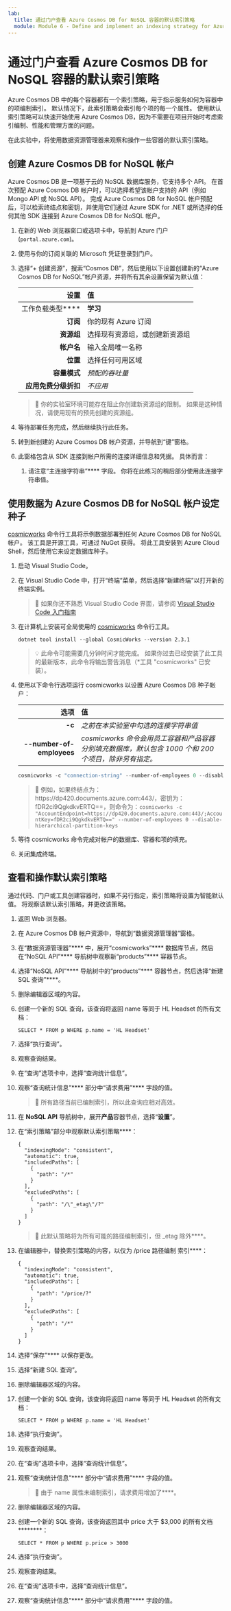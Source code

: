 ```yaml
---
lab:
  title: 通过门户查看 Azure Cosmos DB for NoSQL 容器的默认索引策略
  module: Module 6 - Define and implement an indexing strategy for Azure Cosmos DB for NoSQL
---
```


# 通过门户查看 Azure Cosmos DB for NoSQL 容器的默认索引策略

Azure Cosmos DB 中的每个容器都有一个索引策略，用于指示服务如何为容器中的项编制索引。 默认情况下，此索引策略会索引每个项的每一个属性。 使用默认索引策略可以快速开始使用 Azure Cosmos DB，因为不需要在项目开始时考虑索引编制、性能和管理方面的问题。

在此实验中，将使用数据资源管理器来观察和操作一些容器的默认索引策略。

## 创建 Azure Cosmos DB for NoSQL 帐户

Azure Cosmos DB 是一项基于云的 NoSQL 数据库服务，它支持多个 API。 在首次预配 Azure Cosmos DB 帐户时，可以选择希望该帐户支持的 API（例如 Mongo API 或 NoSQL API）。 完成 Azure Cosmos DB for NoSQL 帐户预配后，可以检索终结点和密钥，并使用它们通过 Azure SDK for .NET 或所选择的任何其他 SDK 连接到 Azure Cosmos DB for NoSQL 帐户。

1. 在新的 Web 浏览器窗口或选项卡中，导航到 Azure 门户 (``portal.azure.com``)。

1. 使用与你的订阅关联的 Microsoft 凭证登录到门户。

1. 选择“+ 创建资源”，搜索“Cosmos DB”，然后使用以下设置创建新的“Azure Cosmos DB for NoSQL”帐户资源，并将所有其余设置保留为默认值：

    | **设置** | **值** |
    | ---: | :--- |
    | 工作负载类型**** | **学习** |
    | **订阅** | 你的现有 Azure 订阅 |
    | **资源组** | 选择现有资源组，或创建新资源组 |
    | **帐户名** | 输入全局唯一名称 |
    | **位置** | 选择任何可用区域 |
    | **容量模式** | *预配的吞吐量* |
    | **应用免费分级折扣** | *不应用* |

    > &#128221; 你的实验室环境可能存在阻止你创建新资源组的限制。 如果是这种情况，请使用现有的预先创建的资源组。

1. 等待部署任务完成，然后继续执行此任务。

1. 转到新创建的 Azure Cosmos DB 帐户资源，并导航到“键”窗格。

1. 此窗格包含从 SDK 连接到帐户所需的连接详细信息和凭据。 具体而言：

    1. 请注意“主连接字符串”**** 字段。 你将在此练习的稍后部分使用此连接字符串值。

## 使用数据为 Azure Cosmos DB for NoSQL 帐户设定种子

[cosmicworks][nuget.org/packages/cosmicworks] 命令行工具将示例数据部署到任何 Azure Cosmos DB for NoSQL 帐户。 该工具是开源工具，可通过 NuGet 获得。 将此工具安装到 Azure Cloud Shell，然后使用它来设定数据库种子。

1. 启动 Visual Studio Code。

1. 在 Visual Studio Code 中，打开“终端”菜单，然后选择“新建终端”以打开新的终端实例。

    > &#128221; 如果你还不熟悉 Visual Studio Code 界面，请参阅 [Visual Studio Code 入门指南][code.visualstudio.com/docs/getstarted]

1. 在计算机上安装可全局使用的 [cosmicworks][nuget.org/packages/cosmicworks] 命令行工具。

    ```
    dotnet tool install --global CosmicWorks --version 2.3.1
    ```
  
    > &#128161; 此命令可能需要几分钟时间才能完成。 如果你过去已经安装了此工具的最新版本，此命令将输出警告消息（*工具 "cosmicworks" 已安装）。

1. 使用以下命令行选项运行 cosmicworks 以设置 Azure Cosmos DB 种子帐户：

    | **选项** | 值 |
    | ---: | :--- |
    | **-c** | *之前在本实验室中勾选的连接字符串值* |
    | **--number-of-employees** | *cosmicworks 命令会用员工容器和产品容器分别填充数据库，默认包含 1000 个和 200 个项目，除非另有指定。* |

    ```powershell
    cosmicworks -c "connection-string" --number-of-employees 0 --disable-hierarchical-partition-keys
    ```

    > &#128221; 例如，如果终结点为：https&shy;://dp420.documents.azure.com:443/，密钥为：fDR2ci9QgkdkvERTQ==，则命令为：``cosmicworks -c "AccountEndpoint=https://dp420.documents.azure.com:443/;AccountKey=fDR2ci9QgkdkvERTQ==" --number-of-employees 0 --disable-hierarchical-partition-keys``

1. 等待 cosmicworks 命令完成对帐户的数据库、容器和项的填充。

1. 关闭集成终端。

## 查看和操作默认索引策略

通过代码、门户或工具创建容器时，如果不另行指定，索引策略将设置为智能默认值。 将观察该默认索引策略，并更改该策略。

1. 返回 Web 浏览器。

1. 在 Azure Cosmos DB 帐户资源中，导航到“数据资源管理器”窗格。

1. 在“数据资源管理器”**** 中，展开“cosmicworks”**** 数据库节点，然后在“NoSQL API”**** 导航树中观察新“products”**** 容器节点。

1. 选择“NoSQL API”**** 导航树中的“products”**** 容器节点，然后选择“新建 SQL 查询”****。

1. 删除编辑器区域的内容。

1. 创建一个新的 SQL 查询，该查询将返回 name 等同于 HL Headset 的所有文档：

    ```
    SELECT * FROM p WHERE p.name = 'HL Headset'
    ```

1. 选择“执行查询”。

1. 观察查询结果。

1. 在“查询”选项卡中，选择“查询统计信息”。

1. 观察“查询统计信息”**** 部分中“请求费用”**** 字段的值。

    > &#128221; 所有路径当前已编制索引，所以此查询应相对高效。

1. 在 **NoSQL API** 导航树中，展开**产品**容器节点，选择“**设置**”。

1. 在“索引策略”部分中观察默认索引策略****：

    ```
    {
      "indexingMode": "consistent",
      "automatic": true,
      "includedPaths": [
        {
          "path": "/*"
        }
      ],
      "excludedPaths": [
        {
          "path": "/\"_etag\"/?"
        }
      ]
    }
    ```

    > &#128221; 此默认策略将为所有可能的路径编制索引，但 _etag 除外****。

1. 在编辑器中，替换索引策略的内容，以仅为 /price 路径编制 索引****：

    ```
    {
      "indexingMode": "consistent",
      "automatic": true,
      "includedPaths": [
        {
          "path": "/price/?"
        }
      ],
      "excludedPaths": [
        {
          "path": "/*"
        }
      ]
    }
    ```

1. 选择“保存”**** 以保存更改。

1. 选择“新建 SQL 查询”。

1. 删除编辑器区域的内容。

1. 创建一个新的 SQL 查询，该查询将返回 name 等同于 HL Headset 的所有文档：

    ```
    SELECT * FROM p WHERE p.name = 'HL Headset'
    ```

1. 选择“执行查询”。

1. 观察查询结果。

1. 在“查询”选项卡中，选择“查询统计信息”。

1. 观察“查询统计信息”**** 部分中“请求费用”**** 字段的值。

    > &#128221; 由于 name 属性未编制索引，请求费用增加了****。

1. 删除编辑器区域的内容。

1. 创建一个新的 SQL 查询，该查询返回其中 price 大于 $3,000 的所有文档********：

    ```
    SELECT * FROM p WHERE p.price > 3000
    ```

1. 选择“执行查询”。

1. 观察查询结果。

1. 在“查询”选项卡中，选择“查询统计信息”。

1. 观察“查询统计信息”**** 部分中“请求费用”**** 字段的值。

[code.visualstudio.com/docs/getstarted]: https://code.visualstudio.com/docs/getstarted/tips-and-tricks
[nuget.org/packages/cosmicworks]: https://www.nuget.org/packages/cosmicworks/
